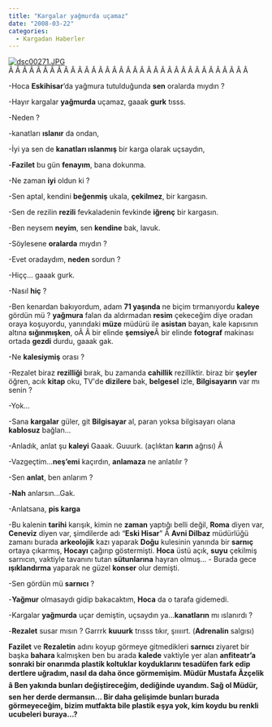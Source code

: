 ```yaml
---
title: "Kargalar yağmurda uçamaz"
date: "2008-03-22"
categories: 
  - Kargadan Haberler
---
```


[![dsc00271.JPG](/uploads/2008/03/dsc00271.JPG)](/uploads/2008/03/dsc00271.jpg "dsc00271.JPG")Â Â Â Â Â Â Â Â Â Â Â Â Â Â Â Â Â Â Â Â Â Â Â Â Â Â Â Â Â Â Â Â Â Â Â 

\-Hoca **Eskihisar**’da yağmura tutulduğunda **sen** oralarda mıydın ?

\-Hayır kargalar **yağmurda** uçamaz, gaaak **gurk** tısss.

\-Neden ?

\-kanatları **ıslanır** da ondan,

\-İyi ya sen de **kanatları ıslanmış** bir karga olarak uçsaydın,

\-**Fazilet** bu gün **fenayım**, bana dokunma.

\-Ne zaman **iyi** oldun ki ?

\-Sen aptal, kendini **beğenmiş** ukala, **çekilmez**, bir kargasın.

\-Sen de rezilin **rezili** fevkaladenin fevkinde **iğrenç** bir kargasın.

\-Ben neysem **neyim**, sen **kendine** bak, lavuk.

\-Söylesene **oralarda** mıydın ?

\-Evet oradaydım, **neden** sordun ?

\-Hiçç… gaaak gurk.

\-Nasıl **hiç** ?

\-Ben kenardan bakıyordum, adam **71 yaşında** ne biçim tırmanıyordu **kaleye** gördün mü ? **yağmura** falan da aldırmadan **resim** çekeceğim diye oradan oraya koşuyordu, yanındaki **müze** müdürü ile **asistan** bayan, kale kapısının altına **sığınmışken**, oÂ Â bir elinde **şemsiye**Â bir elinde **fotograf** makinası ortada **gezdi** durdu, gaaak gak.

\-Ne **kalesiymiş** orası ?

\-Rezalet biraz **rezilliği** bırak, bu zamanda **cahillik** rezilliktir. biraz bir **şeyler** öğren, acık **kitap** oku, TV'de **dizilere** bak, **belgesel** izle, **Bilgisayarın** var mı senin ?

\-Yok…

\-Sana **kargalar** güler, git **Bilgisayar** al, paran yoksa bilgisayarı olana **kablosuz** bağlan…

\-Anladık, anlat şu **kaleyi** Gaaak. Guuurk. (açlıktan **karın** ağrısı) Â 

\-Vazgeçtim…**neş’emi** kaçırdın, **anlamaza** ne anlatılır ?

\-Sen **anlat**, ben anlarım ?

\-**Nah** anlarsın…Gak.

\-Anlatsana, **pis karga**

\-Bu kalenin **tarihi** karışık, kimin ne **zaman** yaptığı belli değil, **Roma** diyen var, **Ceneviz** diyen var, şimdilerde adı “**Eski Hisar**” Â **Avni Dilbaz** müdürlüğü zamanı burada **arkeolojik** kazı yaparak **Doğu** kulesinin yanında bir **sarnıç** ortaya çıkarmış, **Hocayı** çağırıp göstermişti. **Hoca** üstü açık, **suyu** çekilmiş sarnıcın, vaktiyle tavanını tutan **sütunlarına** hayran olmuş… - Burada gece **ışıklandırma** yaparak ne güzel **konser** olur demişti.

\-Sen gördün mü **sarnıcı** ?

\-**Yağmur** olmasaydı gidip bakacaktım, **Hoca** da o tarafa gidemedi.

\-Kargalar **yağmurda** uçar demiştin, uçsaydın ya…**kanatların** mı ıslanırdı ?

\-**Rezalet** susar mısın ? Garrrk **kuuurk** trısss tıkır, şııııırt. (**Adrenalin** salgısı)

**Fazilet** ve **Rezaletin** adını koyup görmeye gitmedikleri **sarnıcı** ziyaret bir başka **bahara** kalmışken ben bu arada **kalede** vaktiyle yer alan **anfiteatr’**a sonraki bir onarımda **plastik koltuklar** koyduklarını **tesadüfen** fark edip **dertlere** uğradım, nasıl da daha önce görmemişim. Müdür **Mustafa Ãzçelik** â Ben yakında bunları **değiştireceğim**, dediğinde uyandım. Sağ ol **Müdür**, sen her **derde** dermansın… Bir daha **gelişimde** bunları **burada** görmeyeceğim, bizim **mutfakt**a bile **plastik eşya** yok, kim koydu bu renkli **ucubeleri** buraya**…?**
